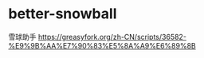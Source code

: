 # better-snowball
雪球助手 https://greasyfork.org/zh-CN/scripts/36582-%E9%9B%AA%E7%90%83%E5%8A%A9%E6%89%8B
